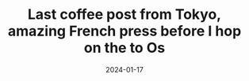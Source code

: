 ---
layout: post
title: "Last coffee post from Tokyo, amazing French press before I hop on the  to Os"
date: 2024-01-17
city: "Tokyo"
country: "Japan"
continent: "Asia"
latitude: 
longitude: 
cafe_name: ""
rating: 
notes: "Last coffee post from Tokyo, amazing French press before I hop on the  to Osaka"
image_url: "/media/posts/202401/470195232_18483347128001623_2137201268248935298_n_18042570202613512.jpg"
images:
  - "/media/posts/202401/470195232_18483347128001623_2137201268248935298_n_18042570202613512.jpg"
  - "/media/posts/202401/470143681_18483347047001623_5099564076567969021_n_17987210360552435.jpg"
  - "/media/posts/202401/470191267_18483347263001623_5841643981794622502_n_18073594489451770.jpg"
  - "/media/posts/202401/470135944_18483347086001623_7112066962550057134_n_17890729973971802.jpg"
  - "/media/posts/202401/470138687_18483347197001623_7958022855760295368_n_17997070661216372.jpg"
  - "/media/posts/202401/470202064_18483347098001623_7016478951469561126_n_18012397538142479.jpg"
instagram_url: ""
---